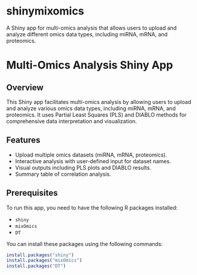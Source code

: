 # shinymixomics
A Shiny app for multi-omics analysis that allows users to upload and analyze different omics data types, including miRNA, mRNA, and proteomics.

# Multi-Omics Analysis Shiny App

## Overview
This Shiny app facilitates multi-omics analysis by allowing users to upload and analyze various omics data types, including miRNA, mRNA, and proteomics. It uses Partial Least Squares (PLS) and DIABLO methods for comprehensive data interpretation and visualization.

## Features
- Upload multiple omics datasets (miRNA, mRNA, proteomics).
- Interactive analysis with user-defined input for dataset names.
- Visual outputs including PLS plots and DIABLO results.
- Summary table of correlation analysis.

## Prerequisites
To run this app, you need to have the following R packages installed:
- `shiny`
- `mixOmics`
- `DT`

You can install these packages using the following commands:

```R
install.packages("shiny")
install.packages("mixOmics")
install.packages("DT")
